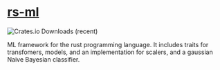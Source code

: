 # [rs-ml](https://docs.rs/rs-ml/latest/rs_ml)

![Crates.io Downloads (recent)](https://img.shields.io/crates/dr/rs-ml)

ML framework for the rust programming language. It includes traits for
transfomers, models, and an implementation for scalers, and a gaussian Naive
Bayesian classifier.
